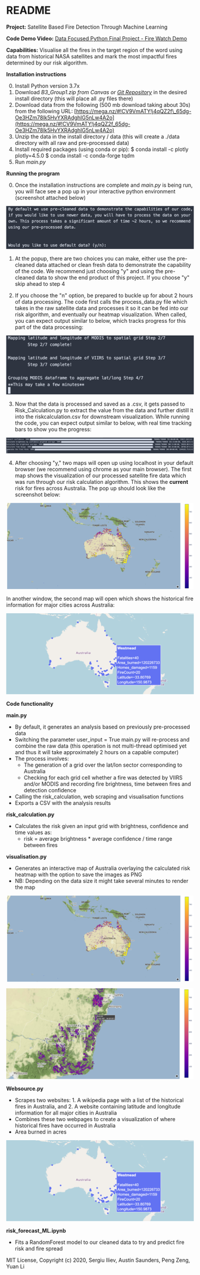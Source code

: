 # README
**Project:**
Satellite Based Fire Detection Through Machine Learning

**Code Demo Video:** [Data Focused Python Final Project - Fire Watch Demo](https://www.youtube.com/watch?v=4N_lyimXBEs)

**Capabilities:**
Visualise all the fires in the target region of the word using data from historical NASA satellites and mark the most impactful fires determined by our risk algorithm.

**Installation instructions**

0. Install Python version 3.7x
1. Download _B3\_Group1.zip from Canvas or_ [_Git Repository_](https://github.com/ssaunderss/fire-detection) in the desired install directory (this will place all .py files there)
2. Download data from the following (500 mb download taking about 30s) from the following URL: 
[https://mega.nz/#!CV9VmATY!j4qQZ2f\_65dg-Oe3HZm78lk5HvYXRAdghIG5nLw4A2o](https://mega.nz/#!CV9VmATY!j4qQZ2f_65dg-Oe3HZm78lk5HvYXRAdghIG5nLw4A2o)
3. Unzip the data in the install directory / data (this will create a ./data directory with all raw and pre-processed data)
3. Install required packages (using conda or pip):
$ conda install -c plotly plotly=4.5.0
$ conda install -c conda-forge tqdm
4. Run _main.py_

**Running the program**

0. Once the installation instructions are complete and _main.py_ is being run, you will face see a pop up in your interactive python environment (screenshot attached below)

![](https://github.com/SergiuIliev/fire-detection/blob/master/readme-screenshots/1.png)

1. At the popup, there are two choices you can make, either use the pre-cleaned data attached or clean fresh data to demonstrate the capability of the code. We recommend just choosing &quot;y&quot; and using the pre-cleaned data to show the end product of this project. If you choose &quot;y&quot; skip ahead to step 4

2. If you choose the &quot;n&quot; option, be prepared to buckle up for about 2 hours of data processing. The code first calls the process\_data.py file which takes in the raw satellite data and processes it so it can be fed into our risk algorithm, and eventually our heatmap visualization. When called, you can expect output similar to below, which tracks progress for this part of the data processing:

![](https://github.com/SergiuIliev/fire-detection/blob/master/readme-screenshots/2.png)

3. Now that the data is processed and saved as a .csv, it gets passed to Risk\_Calculation.py to extract the value from the data and further distill it into the riskcalculation.csv for downstream visualization. While running the code, you can expect output similar to below, with real time tracking bars to show you the progress:

![](https://github.com/SergiuIliev/fire-detection/blob/master/readme-screenshots/3.png)

4. After choosing &quot;y,&quot; two maps will open up using localhost in your default browser (we recommend using chrome as your main browser). The first map shows the visualization of our processed satellite fire data which was run through our risk calculation algorithm. This shows the **current** risk for fires across Australia. The pop up should look like the screenshot below:

![](https://github.com/SergiuIliev/fire-detection/blob/master/readme-screenshots/4.png)

In another window, the second map will open which shows the historical fire information for major cities across Australia:

![](https://github.com/SergiuIliev/fire-detection/blob/master/readme-screenshots/5.png)

**Code functionality**

**main.py**

- By default, it generates an analysis based on previously pre-processed data
- Switching the parameter user\_input = True main.py will re-process and combine the raw data (this operation is not multi-thread optimised yet and thus it will take approximately 2 hours on a capable computer)
- The process involves:
  - The generation of a grid over the lat/lon sector corresponding to Australia
  - Checking for each grid cell whether a fire was detected by VIIRS and/or MODIS and recording fire brightness, time between fires and detection confidence
- Calling the risk\_calculation, web scraping and visualisation functions
- Exports a CSV with the analysis results

**risk\_calculation.py**

- Calculates the risk given an input grid with brightness, confidence and time values as:
  - risk = average brightness \* average confidence / time range between fires

**visualisation.py**

- Generates an interactive map of Australia overlaying the calculated risk heatmap with the option to save the images as PNG
- NB: Depending on the data size it might take several minutes to render the map

![](https://github.com/SergiuIliev/fire-detection/blob/master/readme-screenshots/6.png)

![](https://github.com/SergiuIliev/fire-detection/blob/master/readme-screenshots/7.png)

**Websource.py**

- Scrapes two websites: 1. A wikipedia page with a list of the historical fires in Australia, and 2. A website containing latitude and longitude information for all major cities in Australia
- Combines these two webpages to create a visualization of where historical fires have occurred in Australia
- Area burned in acres

![](https://github.com/SergiuIliev/fire-detection/blob/master/readme-screenshots/8.png)

**risk\_forecast\_ML.ipynb**

- Fits a RandomForest model to our cleaned data to try and predict fire risk and fire spread

MIT License, Copyright (c) 2020, Sergiu Iliev, Austin Saunders, Peng Zeng, Yuan Li
